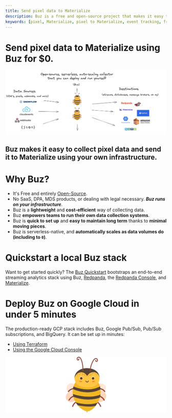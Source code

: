 ```yaml
---
title: Send pixel data to Materialize
description: Buz is a free and open-source project that makes it easy to collect, validate, and load pixel data to Materialize.
keywords: [pixel, Materialize, pixel to Materialize, event tracking, free, open-source, Buz]
---
```


# Send pixel data to Materialize using Buz for $0.

![buzflow](../../../../../static/img/buzflow.png)


## Buz makes it easy to collect pixel data and send it to Materialize using your **own infrastructure**.


# Why Buz?

- It's Free and entirely [Open-Source](https://github.com/silverton-io/buz).
- No SaaS, DPA, MDS products, or dealing with legal necessary. ***Buz runs on your infrastructure***.
- Buz is a **lightweight** and **cost-efficient** way of collecting data.
- Buz **empowers teams to run their own data collection systems**.
- Buz is **quick to set up** and **easy to maintain long term** thanks to **minimal moving pieces**.
- Buz is serverless-native, and **automatically scales as data volumes do (including to `0`)**.


# Quickstart a local Buz stack

Want to get started quickly? The [Buz Quickstart](/examples/quickstart) bootstraps an end-to-end streaming analytics stack using Buz, [Redpanda](https://redpanda.com/?utm_medium=hipanda&utm_source=buz), the [Redpanda Console](https://docs.redpanda.com/docs/console/?utm_medium=hipanda&utm_source=buz), and [Materialize](https://materialize.com/?utm_medium=himaterialize&utm_source=buz).


# Deploy Buz on Google Cloud in under 5 minutes

The production-ready GCP stack includes Buz, Google Pub/Sub, Pub/Sub subscriptions, and BigQuery. It can be set up in minutes:

- [Using Terraform](/production-deployment/gcp/terraform)
- [Using the Google Cloud Console](/production-deployment/gcp/console)


![buzz](../../../../../static/img/buzz.png)
